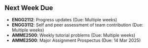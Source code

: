 ## Next Week Due

- **ENGG2112**: Progress updates (Due: Multiple weeks)
- **ENGG3112**: Self and peer assessment of team contribution (Due: Multiple weeks)
- **AMME2500**: Weekly tutorial problems (Due: Multiple weeks)
- **AMME2500**: Major Assignment Prospectus (Due: 14 Mar 2025)
